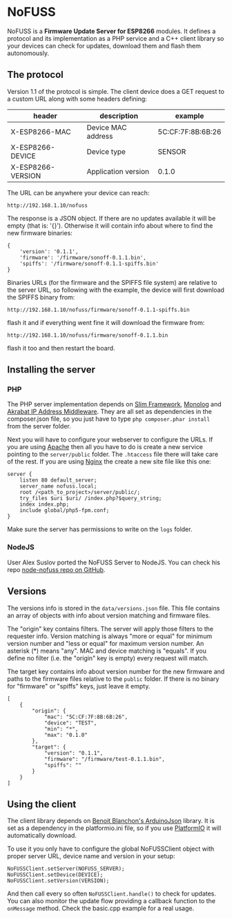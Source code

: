 # NoFUSS

NoFUSS is a **Firmware Update Server for ESP8266** modules. It defines a protocol and its implementation as a PHP service and a C++ client library so your devices can check for updates, download them and flash them autonomously.

## The protocol

Version 1.1 of the protocol is simple. The client device does a GET request to a custom URL along with some headers defining:

|header|description|example|
|-|-|-|
|X-ESP8266-MAC|Device MAC address|5C:CF:7F:8B:6B:26|
|X-ESP8266-DEVICE|Device type|SENSOR|
|X-ESP8266-VERSION|Application version|0.1.0|

The URL can be anywhere your device can reach:

```
http://192.168.1.10/nofuss
```

The response is a JSON object. If there are no updates available it will be
empty (that is: '{}'). Otherwise it will contain info about where to find the new firmware binaries:

```
{
    'version': '0.1.1',
    'firmware': '/firmware/sonoff-0.1.1.bin',
    'spiffs': '/firmware/sonoff-0.1.1-spiffs.bin'
}
```

Binaries URLs (for the firmware and the SPIFFS file system) are relative to the server URL, so following with the example, the device will first download the SPIFFS binary from:

```
http://192.168.1.10/nofuss/firmware/sonoff-0.1.1-spiffs.bin
```

flash it and if everything went fine it will download the firmware from:

```
http://192.168.1.10/nofuss/firmware/sonoff-0.1.1.bin
```

flash it too and then restart the board.

## Installing the server

### PHP

The PHP server implementation depends on [Slim Framework][3], [Monolog][4] and [Akrabat IP Address Middleware][5]. They are all set as dependencies in the composer.json file, so you just have to type `php composer.phar install` from the server folder.

Next you will have to configure your webserver to configure the URLs. If you are using [Apache][6] then all you have to do is create a new service pointing to the ```server/public``` folder. The ```.htaccess``` file there will take care of the rest. If you are using [Nginx][7] the create a new site file like this one:

```
server {
	listen 80 default_server;
	server_name nofuss.local;
	root /<path_to_project>/server/public/;
	try_files $uri $uri/ /index.php?$query_string;
	index index.php;
	include global/php5-fpm.conf;
}
```

Make sure the server has permissions to write on the ```logs``` folder.

### NodeJS

User Alex Suslov ported the NoFUSS Server to NodeJS. You can check his repo [node-nofuss repo on GitHub](https://github.com/alexsuslov/node-nofuss).

## Versions

The versions info is stored in the ```data/versions.json``` file. This file contains an array of objects with info about version matching and firmware files.

The "origin" key contains filters. The server will apply those filters to the requester info. Version matching is always "more or equal" for minimum version number and "less or equal" for maximum version number. An asterisk (\*) means "any". MAC and device matching is "equals". If you define no filter (i.e. the "origin" key is empty) every request will match.

The target key contains info about version number for the new firmware and paths to the firmware files relative to the ```public``` folder. If there is no binary for "firmware" or "spiffs" keys, just leave it empty.

```
[
    {
        "origin": {
            "mac": "5C:CF:7F:8B:6B:26",
            "device": "TEST",
            "min": "*",
            "max": "0.1.0"
        },
        "target": {
            "version": "0.1.1",
            "firmware": "/firmware/test-0.1.1.bin",
            "spiffs": ""
        }
    }
]
```

## Using the client

The client library depends on [Benoit Blanchon's ArduinoJson][1] library. It is set as a dependency in the platformio.ini file, so if you use  [PlatformIO][2] it will automatically download.

To use it you only have to configure the global NoFUSSClient object with proper server URL, device name and version in your setup:

```
NoFUSSClient.setServer(NOFUSS_SERVER);
NoFUSSClient.setDevice(DEVICE);
NoFUSSClient.setVersion(VERSION);
```

And then call every so often ```NoFUSSClient.handle()``` to check for updates. You can also monitor the update flow providing a callback function to the ```onMessage``` method. Check the basic.cpp example for a real usage.

[1]: https://github.com/bblanchon/ArduinoJson
[2]: https://platformio.org
[3]: http://www.slimframework.com/
[4]: https://github.com/Seldaek/monolog
[5]: https://github.com/akrabat/rka-ip-address-middleware
[6]: https://httpd.apache.org/
[7]: https://nginx.org/
